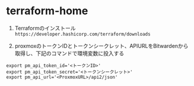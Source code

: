 # terraform-home
1.  Terraformのインストール
`https://developer.hashicorp.com/terraform/downloads`

1.  proxmoxのトークンIDとトークンシークレット、APIURLをBitwardenから取得し、下記のコマンドで環境変数に投入する
```
export pm_api_token_id='<トークンID>'
export pm_api_token_secret='<トークンシークレット>'
export pm_api_url='<ProxmoxURL>/api2/json'
```
